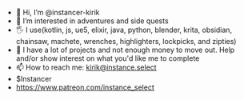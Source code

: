 - 👋 Hi, I’m @instancer-kirik
- 👀 I’m interested in adventures and side quests
- 🖐 I use(kotlin, js, ue5, elixir, java, python, blender, krita, obsidian, chainsaw, machete, wrenches, highlighters, lockpicks, and zipties)
- 💞️ I have a lot of projects and not enough money to move out. Help and/or show interest on what you'd like me to complete
- 📫 How to reach me: kirik@instance.select
- $Instancer
- https://www.patreon.com/instance_select

<!---
instancer-kirik/instancer-kirik is a ✨ special ✨ repository because its `README.md` (this file) appears on your GitHub profile.
You can click the Preview link to take a look at your changes.
--->
